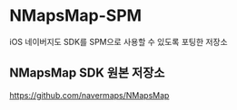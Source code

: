 # NMapsMap-SPM
iOS 네이버지도 SDK를 SPM으로 사용할 수 있도록 포팅한 저장소

## NMapsMap SDK 원본 저장소
https://github.com/navermaps/NMapsMap
